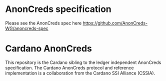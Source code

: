 # AnonCreds specification
Please see the AnonCreds spec here https://github.com/AnonCreds-WG/anoncreds-spec

# Cardano AnonCreds
This repository is the Cardano sibling to the ledger independent AnonCreds specification. The Cardano AnonCreds protocol and reference implementation is a collaboration from the Cardano SSI Alliance (CSSIA).
